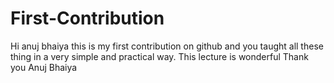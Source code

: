 # First-Contribution
Hi anuj bhaiya this is my first contribution on github and you taught all these thing in a very simple and practical way.
This lecture is wonderful 
Thank you Anuj Bhaiya
